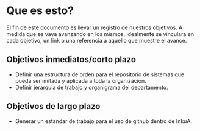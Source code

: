# Que es esto?
El fin de este documento es llevar un registro de nuestros objetivos. A medida que se vaya avanzando en los mismos, idealmente se vinculara en cada objetivo,
un link o una referencia a aquello que muestre el avance.

## Objetivos inmediatos/corto plazo
  - Definir una estructura de orden para el repositorio de sistemas que pueda ser imitada y aplicada a toda la organizacion.
  - Definir jerarquia de trabajo y organigrama del departamento.
  
 ## Objetivos de largo plazo
   - Generar un estandar de trabajo para el uso de github dentro de InkuA.
   
